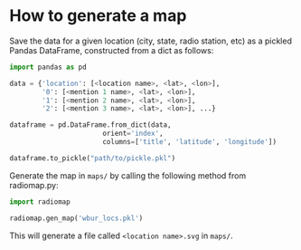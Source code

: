 # How to generate a map

Save the data for a given location (city, state, radio station, etc) as a pickled Pandas DataFrame, constructed from a dict as follows:

```python
import pandas as pd

data = {'location': [<location name>, <lat>, <lon>],
        '0': [<mention 1 name>, <lat>, <lon>],
        '1': [<mention 2 name>, <lat>, <lon>],
        '2': [<mention 3 name>, <lat>, <lon>], ...}

dataframe = pd.DataFrame.from_dict(data,
                       orient='index',
                       columns=['title', 'latitude', 'longitude'])

dataframe.to_pickle("path/to/pickle.pkl")
```

Generate the map in `maps/` by calling the following method from radiomap.py:

```python
import radiomap

radiomap.gen_map('wbur_locs.pkl')
```

This will generate a file called `<location name>.svg` in `maps/`.

